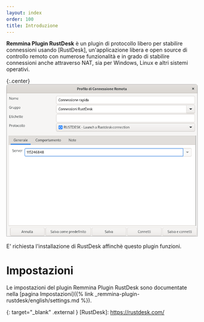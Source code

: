 ```yaml
---
layout: index
order: 100
title: Introduzione
---
```

**Remmina Plugin RustDesk** è un plugin di protocollo libero per stabilire
connessioni usando [RustDesk], un'applicazione libera e open source di controllo
remoto con numerose funzionalità e in grado di stabilire connessioni anche
attraverso NAT, sia per Windows, Linux e altri sistemi operativi.

{:.center}
![Impostazioni generali](/resources/remmina-plugin-rustdesk/archive/latest/italian/general.png)
          
E' richiesta l'installazione di RustDesk affinchè questo plugin funzioni.

# Impostazioni

Le impostazioni del plugin Remmina Plugin RustDesk sono documentate nella
[pagina Impostazioni]({% link _remmina-plugin-rustdesk/english/settings.md %}).

{: target="_blank" .external }
[RustDesk]: https://rustdesk.com/
